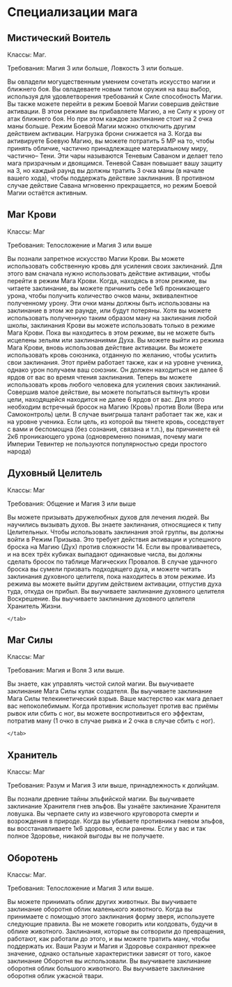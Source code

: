 # Специализации мага

## Мистический Воитель

<tldr>
    <p>
        Классы: Маг.
</p>
    <p>
        Требования: Магия 3 или больше, Ловкость 3 или больше.
    </p>
</tldr>

Вы овладели могущественным умением сочетать искусство магии и ближнего
боя.
<tabs>
    <tab title="Ученик">Вы овладеваете новым типом оружия на ваш выбор, используя для
удовлетворения требований к Силе способность Магии. Вы также можете
перейти в режим Боевой Магии совершив действие активации. В этом режиме
вы прибавляете Магию, а не Силу к урону от атак ближнего боя. Но при
этом каждое заклинание стоит на 2 очка маны больше. Режим Боевой Магии
можно отключить другим действием активации.
    </tab>
    <tab title="Подмастерье">Нагрузка брони снижается на 3.
</tab>
    <tab title="Мастер">Когда вы активируете Боевую Магию, вы можете потратить 5 МР на то, чтобы
принять обличие, частично принадлежащее материальному миру, частично–
Тени. Эти чары называются Теневым Саваном и делает тело мага призрачным
и двоящимся. Теневой Саван повышает вашу защиту на 3, но каждый раунд вы
должны тратить 3 очка маны (в начале вашего хода), чтобы поддержать
действие заклинания. В противном случае действие Савана мгновенно
прекращается, но режим Боевой Магии остаётся активным.
    </tab>
</tabs>

## Маг Крови

<tldr>
    <p>
        Классы: Маг
</p>
    <p>
        Требования: Телосложение и Магия 3 или выше
</p>
</tldr>
Вы познали запретное искусство Магии Крови.
<tabs>
    <tab title="Ученик">Вы можете использовать собственную кровь для усиления своих заклинаний.
Для этого вам сначала нужно использовать действие активации, чтобы
перейти в режим Мага Крови. Когда, находясь в этом режиме, вы читаете
заклинание, вы можете причинить себе 1к6 проникающего урона, чтобы
получить количество очков маны, эквивалентное полученному урону. Эти
очки маны должны быть использованы на заклинание в этом же раунде, или
будут потеряны. Хотя вы можете использовать полученную таким образом
ману на заклинания любой школы, заклинания Крови вы можете использовать
только в режиме Мага Крови. Пока вы находитесь в этом режиме, вы не
можете быть исцелены зельям или заклинаниями Духа. Вы можете выйти из
режима Мага Крови, вновь использовав действие активации.
    </tab>
    <tab title="Подмастерье">Вы можете использовать кровь союзника, отданную по желанию, чтобы
усилить свои заклинания. Этот приём работает также, как и на уровне
ученика, однако урон получаем ваш союзник. Он должен находиться не далее
6 ярдов от вас во время чтения заклинания.
</tab>
    <tab title="Мастер">Теперь вы можете использовать кровь любого человека для усиления своих
заклинаний. Совершив малое действие, вы можете попытаться вытянуть крови
цели, находящейся находится не далее 6 ярдов от вас. Для этого необходим
встречный бросок на Магию (Кровь) против Воли (Вера или Самоконтроль)
цели. В случае выигрыша талант работает так же, как и на уровне ученика.
Если цель, из которой вы тянете кровь, соседствует с вами и беспомощна
(без сознания, связана и т.п.), вы причиняете ей 2к6 проникающего урона
(одновременно понимая, почему маги Империи Тевинтер не пользуются
популярностью среди простого народа)
    </tab>
</tabs>

## Духовный Целитель

<tldr>
    <p>
        Классы: Маг
</p>
    <p>
        Требования: Общение и Магия 3 или выше
    </p>
</tldr>
Вы можете призывать дружелюбных духов для лечения людей.
<tabs>
    <tab title="Ученик">Вы научились вызывать духов. Вы знаете заклинания, относящиеся к типу
Целительных. Чтобы использовать заклинания этой группы, вы должны войти
в Режим Призыва. Это требует действия активации и успешного броска на
Магию (Дух) против сложности 14. Если вы проваливаетесь, и на всех трёх
кубиках выпадают одинаковые числа, вы должны сделать бросок по таблице
Магических Провалов. В случае удачного броска вы сумели призвать
подходящего духа, и можете читать заклинания духовного целителя, пока
находитесь в этом режиме. Из режима вы можете выйти другим действием
активации, отпустив духа туда, откуда он прибыл.
    </tab>
    <tab title="Подмастерье">Вы выучиваете заклинание духовного целителя Воскрешение.
</tab>
    <tab title="Мастер">Вы выучиваете заклинание духовного целителя Хранитель Жизни.

    </tab>

</tabs>

## Маг Силы

<tldr>
    <p>
        Классы: Маг
</p>
    <p>
        Требования: Магия и Воля 3 или выше.
</p>
</tldr>
Вы знаете, как управлять чистой силой магии.
<tabs>
    <tab title="Ученик">Вы выучиваете заклинание Мага Силы кулак создателя.
    </tab>
    <tab title="Подмастерье">Вы выучиваете заклинание Мага Силы телекинетический взрыв.
</tab>
    <tab title="Мастер">Ваше мастерство как мага делает вас непоколебимым. Когда противник
использует против вас приёмы рывок или сбить с ног, вы можете
воспротивиться его эффектам, потратив ману (1 очко в случае рывка и 2
очка в случае сбить с ног).

    </tab>

</tabs>

## Хранитель

<tldr>
    <p>
        Классы: Маг
</p>
    <p>
        Требования: Разум и Магия 3 или выше, принадлежность к долийцам.
</p>
</tldr>
Вы познали древние тайны эльфийской магии.
<tabs>
    <tab title="Ученик">Вы выучиваете заклинание Хранителя гнев эльфов.
    </tab>
    <tab title="Подмастерье">Вы узнаёте заклинание Хранителя ловушка.
</tab>
    <tab title="Мастер">Вы черпаете силу из извечного круговорота смерти и возрождения в
природе. Когда вы убиваете противника гневом эльфов, вы восстанавливаете
1к6 здоровья, если ранены. Если у вас и так полное Здоровье, никакой
выгоды вы не получаете.
    </tab>

</tabs>

## Оборотень

<tldr>
    <p>
        Классы: Маг.
</p>
    <p>
        Требования: Телосложение и Магия 3 или выше.
</p>
</tldr>
Вы можете принимать облик других животных.
<tabs>
    <tab title="Ученик">Вы выучиваете заклинание оборотня облик маленького животного. Когда вы
принимаете с помощью этого заклинания форму зверя, используете следующие
правила. Вы не можете говорить или колдовать, будучи в облике животного.
Заклинания, которые вы сотворили до превращения, работают, как работали
до этого, и вы можете тратить ману, чтобы поддержать их. Ваши Разум и
Магия и Здоровье сохраняют прежнее значение, однако остальные
характеристики зависят от того, какое заклинание Оборотня вы
использовали.
    </tab>
    <tab title="Подмастерье">Вы выучиваете заклинание оборотня облик большого животного.
</tab>
    <tab title="Мастер">Вы выучиваете заклинание оборотня облик ужасной твари.
    </tab>
</tabs>
